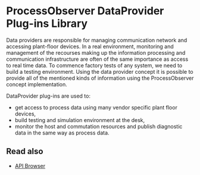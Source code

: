 # ProcessObserver DataProvider Plug-ins Library

Data providers are responsible for managing communication network and accessing plant-floor devices. In a real environment, monitoring and management of the recourses making up the information processing and communication infrastructure are often of the same importance as access to real time data. To commence factory tests of any system, we need to build a testing environment. Using the data provider concept it is possible to provide all of the mentioned kinds of information using the ProcessObserver concept implementation. 

DataProvider plug-ins are used to:

- get access to process data using many vendor specific plant floor devices,
- build testing and simulation environment at the desk,
- monitor the host and commutation resources and publish diagnostic data in the same way as process data.

## Read also

- [API Browser](https://mpostol.github.io/ProcessObserver.DataProviders/help)